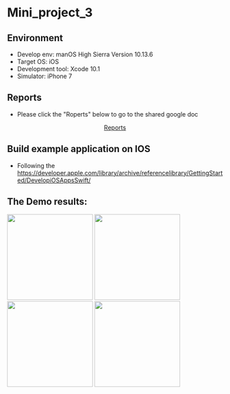 # Mini_project_3

## Environment
- Develop env: manOS High Sierra Version 10.13.6
- Target OS: iOS
- Development tool: Xcode 10.1
- Simulator: iPhone 7

## Reports

- Please click the "Roperts" below to go to the shared google doc
<p align="center">
  <a href="https://docs.google.com/document/d/18MlJEuFiBR3vO3u7bEP88UcVBsp8N8tO9GaoLmCol0k/edit?usp=sharing">Reports</a>
</p>

## Build example application on IOS

- Following the https://developer.apple.com/library/archive/referencelibrary/GettingStarted/DevelopiOSAppsSwift/

## The Demo results:
<p float="left">
  <img src="https://github.com/zhangyanyu0722/Mini_project_3/blob/master/Images/Screen%20Shot%202019-12-05%20at%2010.22.20%20PM.png" width="200" />
  <img src="https://github.com/zhangyanyu0722/Mini_project_3/blob/master/Images/Screen%20Shot%202019-12-05%20at%2010.22.32%20PM.png" width="200" /> 
  <img src="https://github.com/zhangyanyu0722/Mini_project_3/blob/master/Images/Screen%20Shot%202019-12-05%20at%2010.22.48%20PM.png" width="200" />
  <img src= "https://github.com/zhangyanyu0722/Mini_project_3/blob/master/Images/Screen%20Shot%202019-12-05%20at%2010.22.59%20PM.png" width="200" />
